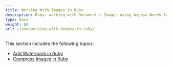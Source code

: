 ```yaml
---
title: Working With Images in Ruby
description: Ruby: working with Document's Images using Aspose.Words for Java
type: docs
weight: 60
url: /java/working-with-images-in-ruby/
---
```


This section includes the following topics:

- [Add Watermark in Ruby](/words/java/add-watermark-in-ruby/)
- [Compress Images in Ruby](/words/java/compress-images-in-ruby/)
